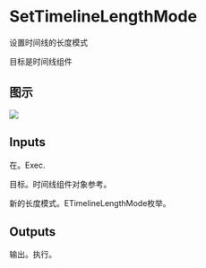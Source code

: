 # SetTimelineLengthMode

设置时间线的长度模式

目标是时间线组件

## 图示

![]($-20221218-18284081.png)

## Inputs

在。Exec.

目标。时间线组件对象参考。

新的长度模式。ETimelineLengthMode枚举。 

## Outputs

输出。执行。
